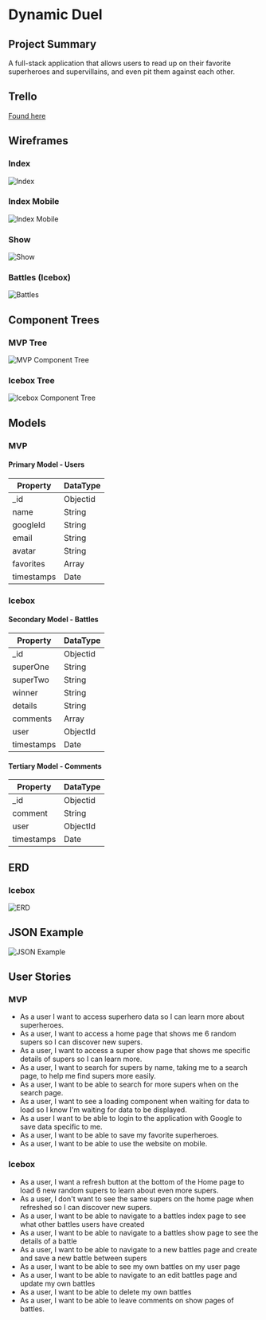 # Dynamic Duel
## Project Summary
A full-stack application that allows users to read up on their favorite superheroes and supervillains, and even pit them against each other.

## Trello
[Found here](https://trello.com/b/e1IHm99d/project-3-dynamicduel)

## Wireframes
### Index
![Index](./assets/planning/index.png)

### Index Mobile
![Index Mobile](./assets/planning/index-mobile.png)

### Show
![Show](./assets/planning/planning/show.png)

### Battles (Icebox)
![Battles](./assets/planning/battles.png)

## Component Trees
### MVP Tree
![MVP Component Tree](./assets/planning/mvp-tree.png)

### Icebox Tree
![Icebox Component Tree](./assets/planning/icebox-tree.png)

## Models
### MVP
#### Primary Model - Users
|**Property**|**DataType**|
| - | - |
| _id | Objectid |
| name | String |
| googleId | String |
| email | String |
| avatar | String |
| favorites | Array |
| timestamps | Date |

### Icebox
#### Secondary Model - Battles
|**Property**|**DataType**|
| - | - |
| _id | Objectid |
| superOne | String |
| superTwo | String |
| winner | String |
| details | String |
| comments | Array |
| user | ObjectId |
| timestamps | Date |

#### Tertiary Model - Comments
|**Property**|**DataType**|
| - | - |
| _id | Objectid |
| comment | String |
| user | ObjectId |
| timestamps | Date |


## ERD
### Icebox
![ERD](./assets/planning/icebox-erd.png)

## JSON Example
![JSON Example](./assets/planning/json-example.png)

## User Stories
### MVP
- As a user I want to access superhero data so I can learn more about superheroes.
- As a user, I want to access a home page that shows me 6 random supers so I can discover new supers.
- As a user, I want to access a super show page that shows me specific details of supers so I can learn more.
- As a user, I want to search for supers by name, taking me to a search page, to help me find supers more easily.
- As a user, I want to be able to search for more supers when on the search page.
- As a user, I want to see a loading component when waiting for data to load so I know I'm waiting for data to be displayed.
- As a user I want to be able to login to the application with Google to save data specific to me.
- As a user, I want to be able to save my favorite superheroes.
- As a user, I want to be able to use the website on mobile.

### Icebox
- As a user, I want a refresh button at the bottom of the Home page to load 6 new random supers to learn about even more supers.
- As a user, I don't want to see the same supers on the home page when refreshed so I can discover new supers.
- As a user, I want to be able to navigate to a battles index page to see what other battles users have created
- As a user, I want to be able to navigate to a battles show page to see the details of a battle
- As a user, I want to be able to navigate to a new battles page and create and save a new battle between supers
- As a user, I want to be able to see my own battles on my user page
- As a user, I want to be able to navigate to an edit battles page and update my own battles
- As a user, I want to be able to delete my own battles
- As a user, I want to be able to leave comments on show pages of battles.